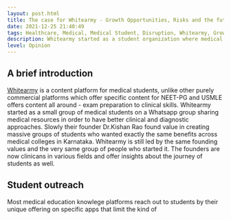 ```yaml
---
layout: post.html
title: The case for Whitearmy - Growth Opportunities, Risks and the future
date: 2021-12-25 21:40:49
tags: Healthcare, Medical, Medical Student, Disruption, Whitearmy, Growth, Analysis, Oppurtunites
description: Whitearmy started as a student organization where medical students shared interesting cases with each other. Here I outline why they are positioned perfectly for future market domination
level: Opinion
---
```


## A brief introduction
[Whitearmy](https://thewhitearmy.in/) is a content platform for medical students, unlike other purely commercial platforms which offer specific content for NEET-PG and USMLE offers content all around - exam preparation to clinical skills.
Whitearmy started as a small group of medical students on a Whatsapp group sharing medical resources in order to have better clinical and diagnostic approaches. Slowly their founder Dr.Kishan Rao found value in creating massive groups of students who wanted exactly the same benefits across medical colleges in Karnataka. 
Whitearmy is still led by the same founding values and the very same group of people who started it. The founders are now clinicans in various fields and offer insights about the journey of students as well.


## Student outreach
Most medical education knowlege platforms reach out to students by their unique offering on specific apps that limit the kind of 